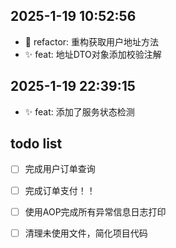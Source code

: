 ## 2025-1-19 10:52:56
- 🦄 refactor: 重构获取用户地址方法
- ✨ feat: 地址DTO对象添加校验注解

## 2025-1-19 22:39:15
- ✨ feat: 添加了服务状态检测


## todo list
- [ ] 完成用户订单查询
- [ ] 完成订单支付！！
- [ ] 使用AOP完成所有异常信息日志打印


- [ ] 清理未使用文件，简化项目代码